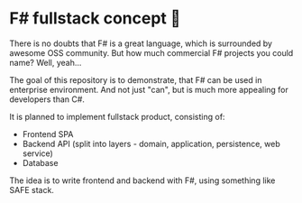 # F# fullstack concept 🦎

There is no doubts that F# is a great language, which is surrounded by awesome OSS community. But how much commercial F# projects you could name? Well, yeah...

The goal of this repository is to demonstrate, that F# can be used in enterprise environment. And not just "can", but is much more appealing for developers than C#.

It is planned to implement fullstack product, consisting of:
 - Frontend SPA
 - Backend API (split into layers - domain, application, persistence, web service)
 - Database

The idea is to write frontend and backend with F#, using something like SAFE stack.
